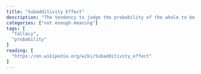 ```yaml
---
title: "Subadditivity Effect"
description: "The tendency to judge the probability of the whole to be less than the probabilities of the parts."
categories: ["not enough meaning"]
tags: [
  "fallacy",
  "probability"
]
reading: [
  "https://en.wikipedia.org/wiki/Subadditivity_effect"
]
---
```


